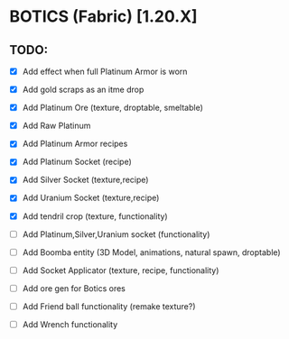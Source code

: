 # BOTICS (Fabric) [1.20.X] 

## TODO:
- [X] Add effect when full Platinum Armor is worn
- [X] Add gold scraps as an itme drop
- [X] Add Platinum Ore (texture, droptable, smeltable)
- [X] Add Raw Platinum
- [X] Add Platinum Armor recipes
- [X] Add Platinum Socket (recipe)
- [X] Add Silver Socket (texture,recipe)
- [X] Add Uranium Socket (texture,recipe)
- [X] Add tendril crop (texture, functionality)
- [ ] Add Platinum,Silver,Uranium socket (functionality)

- [ ] Add Boomba entity (3D Model, animations, natural spawn, droptable)
- [ ] Add Socket Applicator (texture, recipe, functionality)
- [ ] Add ore gen for Botics ores
- [ ] Add Friend ball functionality (remake texture?)
- [ ] Add Wrench functionality
